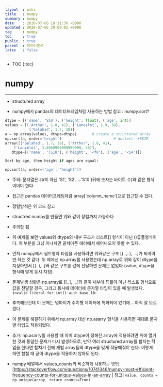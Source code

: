 ```yaml
---
layout  : wiki
title   : numpy
summary : numpy
date    : 2020-07-06 18:11:36 +0900
updated : 2020-07-06 20:09:02 +0900
tag     : numpy
toc     : true
public  : true
parent  : 데이터분석
latex   : false
---
```

* TOC
{:toc}

# numpy
---

* structured array
- numpy에서 pandas의 데이터프레임처럼 사용하는 방법
참고 : numpy.sort?

```python
dtype = [('name', 'S10'), ('height', float), ('age', int)]
values = [('Arthur', 1.8, 41), ('Lancelot', 1.9, 38),
           ('Galahad', 1.7, 38)]
a = np.array(values, dtype=dtype)       # create a structured array
np.sort(a, order='height')                        # doctest: +SKIP
array([('Galahad', 1.7, 38), ('Arthur', 1.8, 41),
    ('Lancelot', 1.8999999999999999, 38)],
   dtype=[('name', '|S10'), ('height', '<f8'), ('age', '<i4')])

Sort by age, then height if ages are equal:

np.sort(a, order=['age', 'height']) 
```
- 주의: 문자열은 str이 아닌 'S1', 'S2', ...'S10'(뒤에 숫자는 바이트 수)와 같은 형식이어야 한다. 
- 접근은 pandas 데이터프레임처럼 array['column_name']으로 접근할 수 있다.
- 정렬방식은 위 코드 참고


- structred numpy를 만들면 위와 같이 정렬까지 가능하다
- 주의할 점
- 위 예제를 보면 values와 dtype의 내부 구조가 리스트[] 형식이 아닌 ()튜플형식이다. 이 부분을 그냥 지나치면 골치아픈 에러에서 헤어나오지 못할 수 있다.
- 먼저 numpy에서 필드명과 타입을 사용하려면 위와같은 구조 [(..,..), ...]가 되어야만 하는 것 같다. 위 예에선 np.array를 사용했는데 np.array로 위와 같이 dtype을 지정하면서 [(..),..]와 같은 구조를 값에 전달하면 문제는 없었다.(value, dtype을 형식에 맞게 동시 지정)
- 문제발생 상황은 np.array로 [[..], ...]와 같이 내부에 튜플이 아닌 리스트 형식으로 값을 전달할 경우, 그리고 동시에 데이터에 문자열 타입이 있을 때 발생했다.
` invalid literal for int() with base 10:`
-  추측해보건데 이 문제는 넘파이가 수치형 데이터에 특화되어 있기에 ...아직 잘 모르겠다.
- 이 문제를 해결하기 위해서 np.array 대신 np.asarry 형식을 사용하면 제대로 문자열 타입도 적용되었다.
- 추가: np.asarry를 사용할 때 이미 dtype이 정해진 array에 적용하려면 위에 열거한 것과 동일한 문제가 다시 발생하므로, 만약 여러 structured array를 합치는 작업을 한다면 합치기 전에 개별 array들의 dtype을 맞게 적용해줘야 한다. 이렇게 하면 합칠 때 굳이 dtype을 적용하지 않아도 된다.


* numpy 배열에서 values_counts와 비슷하게 사용하는 방법
[https://stackoverflow.com/questions/10741346/numpy-most-efficient-frequency-counts-for-unique-values-in-an-array | 참고]
`value, counts = np.unique(array, return_counts=True)`
